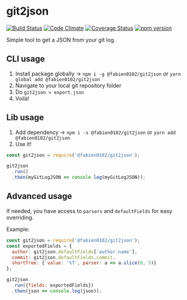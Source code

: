 # git2json 
[![Build Status](https://travis-ci.org/fabien0102/git2json.svg?branch=master)](https://travis-ci.org/fabien0102/git2json)
[![Code Climate](https://codeclimate.com/github/fabien0102/git2json/badges/gpa.svg)](https://codeclimate.com/github/fabien0102/git2json)
[![Coverage Status](https://coveralls.io/repos/github/fabien0102/git2json/badge.svg?branch=master)](https://coveralls.io/github/fabien0102/git2json?branch=master)
[![npm version](https://badge.fury.io/js/%40fabien0102%2Fgit2json.svg)](https://badge.fury.io/js/%40fabien0102%2Fgit2json)

Simple tool to get a JSON from your git log.

## CLI usage

1. Install package globally -> `npm i -g @fabien0102/git2json` or `yarn global add @fabien0102/git2json`
1. Navigate to your local git repository folder
1. Do `git2json > export.json`
1. Voilà!

## Lib usage

1. Add dependency -> `npm i -s @fabien0102/git2json` or `yarn add @fabien0102/git2json`
1. Use it!

```javascript
const git2json = require('@fabien0102/git2json');

git2json
  .run()
  .then(myGitLogJSON => console.log(myGitLogJSON));
```

## Advanced usage

If needed, you have access to `parsers` and `defaultFields` for easy overriding.

Example:

```javascript
const git2json = require('@fabien0102/git2json');
const exportedFields = {
  author: git2json.defaultFields['author.name'],
  commit: git2json.defaultFields.commit,
  shortTree: { value: '%T', parser: a => a.slice(0, 5)}
};

git2json
  .run({fields: exportedFields})
  .then(json => console.log(json));
```